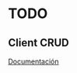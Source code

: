 # TODO

## Client CRUD

[Documentación](https://documenter.getpostman.com/view/27668634/2sAYJ1m2na)
